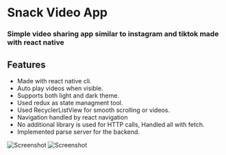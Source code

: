 # Snack Video App

### Simple video sharing app similar to instagram and tiktok made with react native

## Features

- Made with react native cli.
- Auto play videos when visible.
- Supports both light and dark theme.
- Used redux as state managment tool.
- Used RecyclerListView for smooth scrolling or videos.
- Navigation handled by react navigation
- No additional library is used for HTTP calls, Handled all with fetch.
- Implemented parse server for the backend.

![Screenshot](https://raw.githubusercontent.com/uzaysan/SnackVideoApp/main/screenshots/photo_2021-07-26_15-21-35.jpg)
![Screenshot](https://raw.githubusercontent.com/uzaysan/SnackVideoApp/main/screenshots/photo_2021-07-26_15-21-21.jpg)
